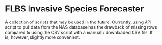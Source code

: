 # FLBS Invasive Species Forecaster

A collection of scripts that may be used in the future. Currently, using API script to pull data from the NAS database has the drawback of missing rows compared to using the CSV script with a manually downloaded CSV file. It is, however, slightly more convenient.